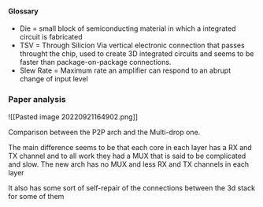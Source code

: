 #### Glossary
- Die = small block of semiconducting material in which a integrated circuit is fabricated
- TSV = Through Silicion Via
vertical electronic connection that passes throught the chip, used to create 3D integrated circuits and seems to be faster than package-on-package connections.
- Slew Rate = Maximum rate an amplifier can respond to an abrupt change of input level

### Paper analysis

![[Pasted image 20220921164902.png]]

Comparison between the P2P arch and the Multi-drop one.

The main difference seems to be that each core in each layer has a RX and TX channel and to all work they had a MUX that is said to be complicated and slow. The new arch has no MUX and less RX and TX channels in each layer

It also has some sort of self-repair of the connections between the 3d stack for some of them



